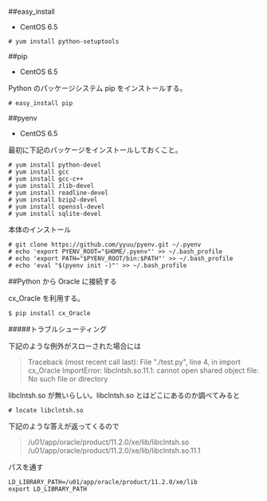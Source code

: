 ##easy_install

- CentOS 6.5

```
# yum install python-setuptools
```

##pip

- CentOS 6.5

Python のパッケージシステム pip をインストールする。

```
# easy_install pip
```

##pyenv

- CentOS 6.5

最初に下記のパッケージをインストールしておくこと。

```
# yum install python-devel
# yum install gcc
# yum install gcc-c++
# yum install zlib-devel
# yum install readline-devel
# yum install bzip2-devel
# yum install openssl-devel
# yum install sqlite-devel
```

本体のインストール

```
# git clone https://github.com/yyuu/pyenv.git ~/.pyenv
# echo 'export PYENV_ROOT="$HOME/.pyenv"' >> ~/.bash_profile
# echo 'export PATH="$PYENV_ROOT/bin:$PATH"' >> ~/.bash_profile
# echo 'eval "$(pyenv init -)"' >> ~/.bash_profile
```

##Python から Oracle に接続する

cx_Oracle を利用する。

```
$ pip install cx_Oracle
```

#####トラブルシューティング

下記のような例外がスローされた場合には

> Traceback (most recent call last):
>   File "./test.py", line 4, in <module>
>     import cx_Oracle
> ImportError: libclntsh.so.11.1: cannot open shared object file: No such file or directory

libclntsh.so が無いらしい。libclntsh.so とはどこにあるのか調べてみると

```
# locate libclntsh.so
```

下記のような答えが返ってくるので

> /u01/app/oracle/product/11.2.0/xe/lib/libclntsh.so
> /u01/app/oracle/product/11.2.0/xe/lib/libclntsh.so.11.1

パスを通す

```
LD_LIBRARY_PATH=/u01/app/oracle/product/11.2.0/xe/lib
export LD_LIBRARY_PATH
```
